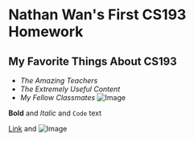 # Nathan Wan's First CS193 Homework

## My Favorite Things About CS193
- _The Amazing Teachers_
- _The Extremely Useful Content_
- _My Fellow Classmates_
![Image](https://encrypted-tbn0.gstatic.com/images?q=tbn:ANd9GcQ_LMI6hp-38VPg60t1bq-SblgKbhvxKjlKqg&s)


**Bold** and _Italic_ and `Code` text

[Link](url) and ![Image](src)
